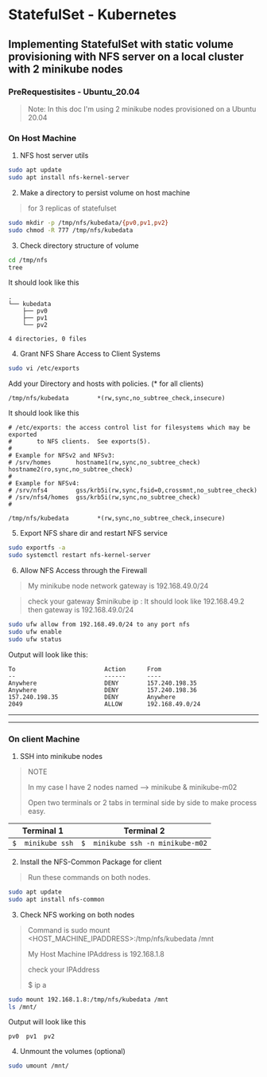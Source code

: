 # StatefulSet - Kubernetes

## Implementing StatefulSet with static volume provisioning with NFS server on a local cluster with 2 minikube nodes

### PreRequestisites  - Ubuntu_20.04

> Note: In this doc I'm using 2 minikube nodes provisioned on a Ubuntu 20.04


### **On Host Machine**

1. NFS host server utils

```bash
sudo apt update
sudo apt install nfs-kernel-server
```

2. Make a directory to persist volume on host machine

> for 3 replicas of statefulset
```bash
sudo mkdir -p /tmp/nfs/kubedata/{pv0,pv1,pv2}
sudo chmod -R 777 /tmp/nfs/kubedata
```

3. Check directory structure of volume 

```bash
cd /tmp/nfs
tree
```

It should look like this

```text
.
└── kubedata
    ├── pv0
    ├── pv1
    └── pv2

4 directories, 0 files
```

4. Grant NFS Share Access to Client Systems

```bash
sudo vi /etc/exports
```

Add your Directory and hosts with policies. (* for all clients)

```
/tmp/nfs/kubedata        *(rw,sync,no_subtree_check,insecure)

```
It should look like this

```
# /etc/exports: the access control list for filesystems which may be exported
#		to NFS clients.  See exports(5).
#
# Example for NFSv2 and NFSv3:
# /srv/homes       hostname1(rw,sync,no_subtree_check) hostname2(ro,sync,no_subtree_check)
#
# Example for NFSv4:
# /srv/nfs4        gss/krb5i(rw,sync,fsid=0,crossmnt,no_subtree_check)
# /srv/nfs4/homes  gss/krb5i(rw,sync,no_subtree_check)
#

/tmp/nfs/kubedata        *(rw,sync,no_subtree_check,insecure)

```

5. Export NFS share dir and restart NFS service

```bash
sudo exportfs -a
sudo systemctl restart nfs-kernel-server
```

6. Allow NFS Access through the Firewall
> My minikube node network gateway is 192.168.49.0/24

> check your gateway $minikube ip  : It should look like 192.168.49.2 then gateway is 192.168.49.0/24
```bash
sudo ufw allow from 192.168.49.0/24 to any port nfs
sudo ufw enable
sudo ufw status
```

Output will look like this:

```text
To                         Action      From
--                         ------      ----
Anywhere                   DENY        157.240.198.35            
Anywhere                   DENY        157.240.198.36            
157.240.198.35             DENY        Anywhere                  
2049                       ALLOW       192.168.49.0/24           
```

---
---

### **On client Machine**

1. SSH into minikube nodes
> NOTE
>
> In my case I have 2 nodes named --> minikube & minikube-m02
>
> Open two terminals or 2 tabs in terminal side by side to make process easy.

| Terminal 1 | Terminal 2 |
|--|--|
| ```$  minikube ssh``` | ```$  minikube ssh -n minikube-m02``` |


2. Install the NFS-Common Package for client
> Run these commands on both nodes.

```bash
sudo apt update
sudo apt install nfs-common
```
3. Check NFS working on both nodes
> Command is sudo mount <HOST_MACHINE_IPADDRESS>:/tmp/nfs/kubedata /mnt
>
> My Host Machine IPAddress is 192.168.1.8
>
> check your IPAddress
>
> $ ip a
```bash
sudo mount 192.168.1.8:/tmp/nfs/kubedata /mnt
ls /mnt/
```

Output will look like this

```text
pv0  pv1  pv2
```

4. Unmount the volumes (optional)

```bash
sudo umount /mnt/
```




